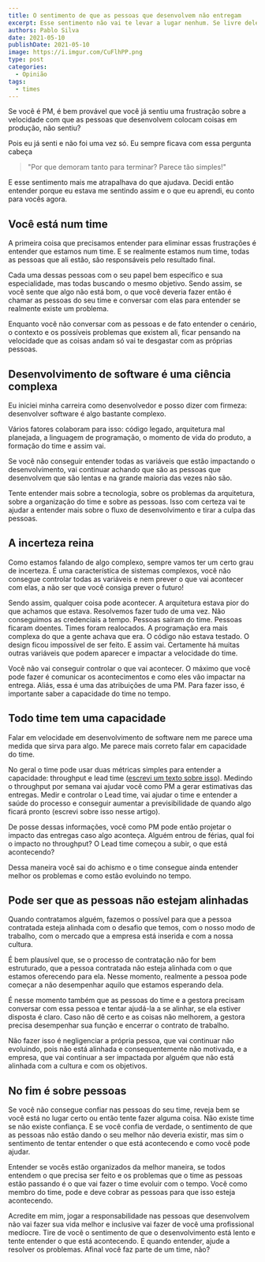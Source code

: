 ```yaml
---
title: O sentimento de que as pessoas que desenvolvem não entregam
excerpt: Esse sentimento não vai te levar a lugar nenhum. Se livre dele
authors: Pablo Silva
date: 2021-05-10
publishDate: 2021-05-10
image: https://i.imgur.com/CuFlhPP.png
type: post
categories:
  - Opinião
tags:
  - times
---
```


Se você é PM, é bem provável que você já sentiu uma frustração sobre a velocidade com que as pessoas que desenvolvem colocam coisas em produção, não sentiu?

Pois eu já senti e não foi uma vez só. Eu sempre ficava com essa pergunta cabeça

> "Por que demoram tanto para terminar? Parece tão simples!"

E esse sentimento mais me atrapalhava do que ajudava. Decidi então entender porque eu estava me sentindo assim e o que eu aprendi, eu conto para vocês agora.

## Você está num time

A primeira coisa que precisamos entender para eliminar essas frustrações é entender que estamos num time. E se realmente estamos num time, todas as pessoas que ali estão, são responsáveis pelo resultado final. 

Cada uma dessas pessoas com o seu papel bem específico e sua especialidade, mas todas buscando o mesmo objetivo. Sendo assim, se você sente que algo não está bom, o que você deveria fazer então é chamar as pessoas do seu time e conversar com elas para entender se realmente existe um problema.

Enquanto você não conversar com as pessoas e de fato entender o cenário, o contexto e os possíveis problemas que existem ali, ficar pensando na velocidade que as coisas andam só vai te desgastar com as próprias pessoas.

## Desenvolvimento de software é uma ciência complexa

Eu iniciei minha carreira como desenvolvedor e posso dizer com firmeza: desenvolver software é algo bastante complexo.

Vários fatores colaboram para isso: código legado, arquitetura mal planejada, a linguagem de programação, o momento de vida do produto, a formação do time e assim vai.

Se você não conseguir entender todas as variáveis que estão impactando o desenvolvimento, vai continuar achando que são as pessoas que desenvolvem que são lentas e na grande maioria das vezes não são.

Tente entender mais sobre a tecnologia, sobre os problemas da arquitetura, sobre a organização do time e sobre as pessoas. Isso com certeza vai te ajudar a entender mais sobre o fluxo de desenvolvimento e tirar a culpa das pessoas.

## A incerteza reina

Como estamos falando de algo complexo, sempre vamos ter um certo grau de incerteza. É uma característica de sistemas complexos, você não consegue controlar todas as variáveis e nem prever o que vai acontecer com elas, a não ser que você consiga prever o futuro!

Sendo assim, qualquer coisa pode acontecer. A arquitetura estava pior do que achamos que estava. Resolvemos fazer tudo de uma vez. Não conseguimos as credenciais a tempo. Pessoas saíram do time. Pessoas ficaram doentes. Times foram realocados. A programação era mais complexa do que a gente achava que era. O código não estava testado. O design ficou impossível de ser feito. E assim vai. Certamente há muitas outras variáveis que podem aparecer e impactar a velocidade do time.

Você não vai conseguir controlar o que vai acontecer. O máximo que você pode fazer é comunicar os acontecimentos e como eles vão impactar na entrega. Aliás, essa é uma das atribuições de uma PM. Para fazer isso, é importante saber a capacidade do time no tempo.

## Todo time tem uma capacidade

Falar em velocidade em desenvolvimento de software nem me parece uma medida que sirva para algo. Me parece mais correto falar em capacidade do time. 

No geral o time pode usar duas métricas simples para entender a capacidade: throughput e lead time ([escrevi um texto sobre isso](https://productoversee.com/duas-metricas-ageis-super-importantes-para-pms/)). Medindo o throughput por semana vai ajudar você como PM a gerar estimativas das entregas. Medir e controlar o Lead time, vai ajudar o time e entender a saúde do processo e conseguir aumentar a previsibilidade de quando algo ficará pronto (escrevi sobre isso nesse artigo).

De posse dessas informações, você como PM pode então projetar o impacto das entregas caso algo aconteça. Alguém entrou de férias, qual foi o impacto no throughput? O Lead time começou a subir, o que está acontecendo?

Dessa maneira você sai do achismo e o time consegue ainda entender melhor os problemas e como estão evoluindo no tempo.

## Pode ser que as pessoas não estejam alinhadas

Quando contratamos alguém, fazemos o possível para que a pessoa contratada esteja alinhada com o desafio que temos, com o nosso modo de trabalho, com o mercado que a empresa está inserida e com a nossa cultura.

É bem plausível que, se o processo de contratação não for bem estruturado, que a pessoa contratada não esteja alinhada com o que estamos oferecendo para ela. Nesse momento, realmente a pessoa pode começar a não desempenhar aquilo que estamos esperando dela.

É nesse momento também que as pessoas do time e a gestora precisam conversar com essa pessoa e tentar ajudá-la a se alinhar, se ela estiver disposta é claro. Caso não dê certo e as coisas não melhorem, a gestora precisa desempenhar sua função e encerrar o contrato de trabalho. 

Não fazer isso é negligenciar a própria pessoa, que vai continuar não evoluindo, pois não está alinhada e consequentemente não motivada, e a empresa, que vai continuar a ser impactada por alguém que não está alinhada com a cultura e com os objetivos.

## No fim é sobre pessoas

Se você não consegue confiar nas pessoas do seu time, reveja bem se você está no lugar certo ou então tente fazer alguma coisa. Não existe time se não existe confiança. E se você confia de verdade, o sentimento de que as pessoas não estão dando o seu melhor não deveria existir, mas sim o sentimento de tentar entender o que está acontecendo e como você pode ajudar.

Entender se vocês estão organizados da melhor maneira, se todos entendem o que precisa ser feito e os problemas que o time as pessoas estão passando é o que vai fazer o time evoluir com o tempo. Você como membro do time, pode e deve cobrar as pessoas para que isso esteja acontecendo.

Acredite em mim, jogar a responsabilidade nas pessoas que desenvolvem não vai fazer sua vida melhor e inclusive vai fazer de você uma profissional medíocre. Tire de você o sentimento de que o desenvolvimento está lento e tente entender o que está acontecendo. E quando entender, ajude a resolver os problemas. Afinal você faz parte de um time, não?